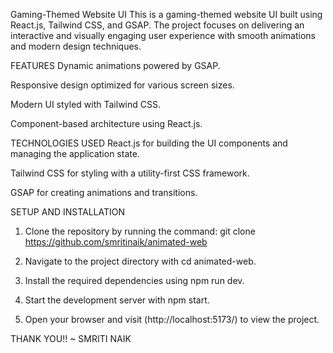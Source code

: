Gaming-Themed Website UI
This is a gaming-themed website UI built using React.js, Tailwind CSS, and GSAP. The project focuses on delivering an interactive and visually engaging user experience with smooth animations and modern design techniques.

FEATURES
Dynamic animations powered by GSAP.

Responsive design optimized for various screen sizes.

Modern UI styled with Tailwind CSS.

Component-based architecture using React.js.


TECHNOLOGIES USED
React.js for building the UI components and managing the application state.

Tailwind CSS for styling with a utility-first CSS framework.

GSAP for creating animations and transitions.


SETUP AND INSTALLATION
1. Clone the repository by running the command: git clone https://github.com/smritinaik/animated-web

2. Navigate to the project directory with cd animated-web.

3. Install the required dependencies using npm run dev.

4. Start the development server with npm start.

5. Open your browser and visit (http://localhost:5173/) to view the project.



THANK YOU!!
~ SMRITI NAIK

